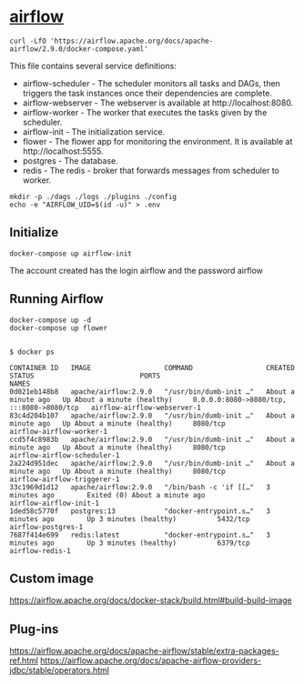 # [airflow](https://airflow.apache.org/docs/apache-airflow/stable/howto/docker-compose/index.html)

```shell
curl -LfO 'https://airflow.apache.org/docs/apache-airflow/2.9.0/docker-compose.yaml'
```

This file contains several service definitions:

- airflow-scheduler - The scheduler monitors all tasks and DAGs, then triggers the task instances once their dependencies are complete.
- airflow-webserver - The webserver is available at http://localhost:8080.
- airflow-worker - The worker that executes the tasks given by the scheduler.
- airflow-init - The initialization service.
- flower - The flower app for monitoring the environment. It is available at http://localhost:5555.
- postgres - The database.
- redis - The redis - broker that forwards messages from scheduler to worker.


```shell
mkdir -p ./dags ./logs ./plugins ./config
echo -e "AIRFLOW_UID=$(id -u)" > .env
```

## Initialize
```shell
docker-compose up airflow-init
```

The account created has the login airflow and the password airflow

## Running Airflow
```shell
docker-compose up -d
docker-compose up flower


$ docker ps

CONTAINER ID   IMAGE                  COMMAND                  CREATED              STATUS                          PORTS                                       NAMES
0d021eb148b8   apache/airflow:2.9.0   "/usr/bin/dumb-init …"   About a minute ago   Up About a minute (healthy)     0.0.0.0:8080->8080/tcp, :::8080->8080/tcp   airflow-airflow-webserver-1
83c4d204b107   apache/airflow:2.9.0   "/usr/bin/dumb-init …"   About a minute ago   Up About a minute (healthy)     8080/tcp                                    airflow-airflow-worker-1
ccd5f4c8983b   apache/airflow:2.9.0   "/usr/bin/dumb-init …"   About a minute ago   Up About a minute (healthy)     8080/tcp                                    airflow-airflow-scheduler-1
2a224d951dec   apache/airflow:2.9.0   "/usr/bin/dumb-init …"   About a minute ago   Up About a minute (healthy)     8080/tcp                                    airflow-airflow-triggerer-1
33c1969d1d12   apache/airflow:2.9.0   "/bin/bash -c 'if [[…"   3 minutes ago        Exited (0) About a minute ago                                               airflow-airflow-init-1
1ded58c5770f   postgres:13            "docker-entrypoint.s…"   3 minutes ago        Up 3 minutes (healthy)          5432/tcp                                    airflow-postgres-1
7687f414e699   redis:latest           "docker-entrypoint.s…"   3 minutes ago        Up 3 minutes (healthy)          6379/tcp                                    airflow-redis-1
```


## Custom image
https://airflow.apache.org/docs/docker-stack/build.html#build-build-image


## Plug-ins
https://airflow.apache.org/docs/apache-airflow/stable/extra-packages-ref.html
https://airflow.apache.org/docs/apache-airflow-providers-jdbc/stable/operators.html
